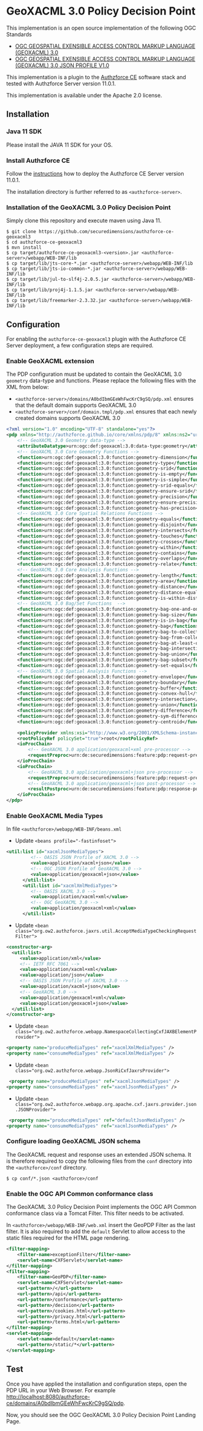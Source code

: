 # GeoXACML 3.0 Policy Decision Point
This implementation is an open source implementation of the following OGC Standards
* [OGC GEOSPATIAL EXENSIBLE ACCESS CONTROL MARKUP LANGUAGE (GEOXACML) 3.0](http://www.opengis.net/spec/geoxacml/3.0)
* [OGC GEOSPATIAL EXENSIBLE ACCESS CONTROL MARKUP LANGUAGE (GEOXACML) 3.0 JSON PROFILE V1.0](http://www.opengis.net/spec/geoxacml-3.0-json-profile/1.0)

This implementation is a plugin to the [Authzforce CE](https://github.com/authzforce) software stack and tested with Authzforce Server version 11.0.1.

This implementation is available under the Apache 2.0 license.

## Installation

### Java 11 SDK
Please install the JAVA 11 SDK for your OS.

### Install Authzforce CE
Follow the [instructions](https://github.com/authzforce/server) how to deploy the Authzforce CE Server version 11.0.1.

The installation directory is further referred to as `<authzforce-server>`.

### Installation of the GeoXACML 3.0 Policy Decision Point
Simply clone this repository and execute maven using Java 11.

```shell
$ git clone https://github.com/securedimensions/authzforce-ce-geoxacml3
$ cd authzforce-ce-geoxacml3
$ mvn install
$ cp target/authzforce-ce-geoxacml3-<version>.jar <authzforce-server>/webapp/WEB-INF/lib
$ cp target/lib/jts-core-*.jar <authzforce-server>/webapp/WEB-INF/lib
$ cp target/lib/jts-io-common-*.jar <authzforce-server>/webapp/WEB-INF/lib
$ cp target/lib/jul-to-slf4j-2.0.5.jar <authzforce-server>/webapp/WEB-INF/lib
$ cp target/lib/proj4j-1.1.5.jar <authzforce-server>/webapp/WEB-INF/lib
$ cp target/lib/freemarker-2.3.32.jar <authzforce-server>/webapp/WEB-INF/lib
```

## Configuration
For enabling the `authzforce-ce-geoxacml3` plugin with the Authzforce CE Server deployment, a few configuration steps are required.

### Enable GeoXACML extension
The PDP configuration must be updated to contain the GeoXACML 3.0 `geometry` data-type and functions. Please replace the following files with the XML from below:
* `<authzforce-server>/domains/A0bdIbmGEeWhFwcKrC9gSQ/pdp.xml` ensures that the default domain supports GeoXACML 3.0 
* `<authzforce-server>/conf/domain.tmpl/pdp.xml` ensures that each newly created domains supports GeoXACML 3.0

```xml
<?xml version="1.0" encoding="UTF-8" standalone="yes"?>
<pdp xmlns="http://authzforce.github.io/core/xmlns/pdp/8" xmlns:ns2="urn:oasis:names:tc:xacml:3.0:core:schema:wd-17" version="8.0" standardDatatypesEnabled="true" standardFunctionsEnabled="true" standardCombiningAlgorithmsEnabled="true" standardAttributeProvidersEnabled="true" xPathEnabled="false" strictAttributeIssuerMatch="false" maxIntegerValue="2147483647" maxVariableRefDepth="10" maxPolicyRefDepth="10" clientRequestErrorVerbosityLevel="0">
    <!-- GeoXACML 3.0 Geometry data-type -->
    <attributeDatatype>urn:ogc:def:geoxacml:3.0:data-type:geometry</attributeDatatype>
    <!-- GeoXACML 3.0 Core Geometry Functions -->
    <function>urn:ogc:def:geoxacml:3.0:function:geometry-dimension</function>
    <function>urn:ogc:def:geoxacml:3.0:function:geometry-type</function>
    <function>urn:ogc:def:geoxacml:3.0:function:geometry-srid</function>
    <function>urn:ogc:def:geoxacml:3.0:function:geometry-is-empty</function>
    <function>urn:ogc:def:geoxacml:3.0:function:geometry-is-simple</function>
    <function>urn:ogc:def:geoxacml:3.0:function:geometry-srid-equals</function>
    <function>urn:ogc:def:geoxacml:3.0:function:geometry-ensure-srid</function>
    <function>urn:ogc:def:geoxacml:3.0:function:geometry-precision</function>
    <function>urn:ogc:def:geoxacml:3.0:function:geometry-ensure-precision</function>
    <function>urn:ogc:def:geoxacml:3.0:function:geometry-has-precision</function>
    <!-- GeoXACML 3.0 Core Spatial Relations Functions -->
    <function>urn:ogc:def:geoxacml:3.0:function:geometry-equals</function>
    <function>urn:ogc:def:geoxacml:3.0:function:geometry-disjoint</function>
    <function>urn:ogc:def:geoxacml:3.0:function:geometry-intersects</function>
    <function>urn:ogc:def:geoxacml:3.0:function:geometry-touches</function>
    <function>urn:ogc:def:geoxacml:3.0:function:geometry-crosses</function>
    <function>urn:ogc:def:geoxacml:3.0:function:geometry-within</function>
    <function>urn:ogc:def:geoxacml:3.0:function:geometry-contains</function>
    <function>urn:ogc:def:geoxacml:3.0:function:geometry-overlaps</function>
    <function>urn:ogc:def:geoxacml:3.0:function:geometry-relate</function>
    <!-- GeoXACML 3.0 Core Analysis Functions -->
    <function>urn:ogc:def:geoxacml:3.0:function:geometry-length</function>
    <function>urn:ogc:def:geoxacml:3.0:function:geometry-area</function>
    <function>urn:ogc:def:geoxacml:3.0:function:geometry-distance</function>
    <function>urn:ogc:def:geoxacml:3.0:function:geometry-distance-equals</function>
    <function>urn:ogc:def:geoxacml:3.0:function:geometry-is-within-distance</function>
    <!-- GeoXACML 3.0 Bag/Set Functions  -->
    <function>urn:ogc:def:geoxacml:3.0:function:geometry-bag-one-and-only</function>
    <function>urn:ogc:def:geoxacml:3.0:function:geometry-bag-size</function>
    <function>urn:ogc:def:geoxacml:3.0:function:geometry-is-in-bag</function>
    <function>urn:ogc:def:geoxacml:3.0:function:geometry-bag</function>
    <function>urn:ogc:def:geoxacml:3.0:function:geometry-bag-to-collection</function>
    <function>urn:ogc:def:geoxacml:3.0:function:geometry-bag-from-collection</function>
    <function>urn:ogc:def:geoxacml:3.0:function:geometry-bag-at-least-one-member-of</function>
    <function>urn:ogc:def:geoxacml:3.0:function:geometry-bag-intersection</function>
    <function>urn:ogc:def:geoxacml:3.0:function:geometry-bag-union</function>
    <function>urn:ogc:def:geoxacml:3.0:function:geometry-bag-subset</function>
    <function>urn:ogc:def:geoxacml:3.0:function:geometry-set-equals</function>
    <!-- GeoXACML 3.0 Spatial Analysis Functions -->
    <function>urn:ogc:def:geoxacml:3.0:function:geometry-envelope</function>
    <function>urn:ogc:def:geoxacml:3.0:function:geometry-boundary</function>
    <function>urn:ogc:def:geoxacml:3.0:function:geometry-buffer</function>
    <function>urn:ogc:def:geoxacml:3.0:function:geometry-convex-hull</function>
    <function>urn:ogc:def:geoxacml:3.0:function:geometry-intersection</function>
    <function>urn:ogc:def:geoxacml:3.0:function:geometry-union</function>
    <function>urn:ogc:def:geoxacml:3.0:function:geometry-difference</function>
    <function>urn:ogc:def:geoxacml:3.0:function:geometry-sym-difference</function>
    <function>urn:ogc:def:geoxacml:3.0:function:geometry-centroid</function>

    <policyProvider xmlns:xsi="http://www.w3.org/2001/XMLSchema-instance" xmlns:ns4="http://authzforce.github.io/pap-dao-flat-file/xmlns/pdp-ext/4" xsi:type="ns4:StaticFlatFileDaoPolicyProviderDescriptor" policyLocationPattern="${PARENT_DIR}/policies/*.xml" id="rootPolicyProvider"/>
    <rootPolicyRef policySet="true">root</rootPolicyRef>
    <ioProcChain>
        <!-- GeoXACML 3.0 application/geoxacml+xml pre-processor -->
        <requestPreproc>urn:de:securedimensions:feature:pdp:request-preproc:geoxacml-xml:default-lax</requestPreproc>
    </ioProcChain>
    <ioProcChain>
        <!-- GeoXACML 3.0 application/geoxacml+json pre-processor -->
        <requestPreproc>urn:de:securedimensions:feature:pdp:request-preproc:geoxacml-json:default-lax</requestPreproc>
        <!-- GeoXACML 3.0 application/geoxacml+json post-processor -->
        <resultPostproc>urn:de:securedimensions:feature:pdp:response-postproc:geoxacml-json:default-lax</resultPostproc>
    </ioProcChain>
</pdp>
```

### Enable GeoXACML Media Types

In file `<authzforce>/webapp/WEB-INF/beans.xml`

* Update `<beans profile="-fastinfoset">`
```xml
<util:list id="xacmlJsonMediaTypes">
         <!-- OASIS JSON Profile of XACML 3.0 -->
         <value>application/xacml+json</value>
         <!-- OGC JSON Profile of GeoXACML 3.0 -->
         <value>application/geoxacml+json</value>
      </util:list>
      <util:list id="xacmlXmlMediaTypes">
         <!-- OASIS XACML 3.0 -->
         <value>application/xacml+xml</value>
         <!-- OGC GeoXACML 3.0 -->
         <value>application/geoxacml+xml</value>
      </util:list>
```

* Update `<bean class="org.ow2.authzforce.jaxrs.util.AcceptMediaTypeCheckingRequestFilter">`
```xml
<constructor-arg>
  <util:list>
     <value>application/xml</value>
     <!-- IETF RFC 7061 -->
     <value>application/xacml+xml</value>
     <value>application/json</value>
     <!-- OASIS JSON Profile of XACML 3.0 -->
     <value>application/xacml+json</value>
     <!-- GeoXACML 3.0 -->
     <value>application/geoxacml+xml</value>
     <value>application/geoxacml+json</value>
  </util:list>
</constructor-arg>
```

* Update `<bean class="org.ow2.authzforce.webapp.NamespaceCollectingCxfJAXBElementProvider">`
```xml
<property name="produceMediaTypes" ref="xacmlXmlMediaTypes" />
<property name="consumeMediaTypes" ref="xacmlXmlMediaTypes" />
```

* Update `<bean class="org.ow2.authzforce.webapp.JsonRiCxfJaxrsProvider">`
```xml
 <property name="produceMediaTypes" ref="xacmlJsonMediaTypes" />
<property name="consumeMediaTypes" ref="xacmlJsonMediaTypes" />
```

* Update `<bean class="org.ow2.authzforce.webapp.org.apache.cxf.jaxrs.provider.json.JSONProvider">`
```xml
 <property name="produceMediaTypes" ref="defaultJsonMediaTypes" />
<property name="consumeMediaTypes" ref="xacmlJsonMediaTypes" />
```

### Configure loading GeoXACML JSON schema
The GeoXACML request and response uses an extended JSON schema. It is therefore required to copy the following files from the `conf` directory into the `<authzforce>/conf` directory.

```shell
$ cp conf/*.json <authzforce>/conf
```

### Enable the OGC API Common conformance class
The GeoXACML 3.0 Policy Decision Point implements the OGC API Common conformance class via a Tomcat Filter. This filter needs to be activated.

In `<authzforce>/webapp/WEB-INF/web.xml` insert the GeoPDP Filter as the last filter. It is also required to add the `default` Servlet to allow access to the static files required for the HTML page rendering.

```xml
<filter-mapping>
    <filter-name>exceptionFilter</filter-name>
    <servlet-name>CXFServlet</servlet-name>
</filter-mapping>
<filter-mapping>
    <filter-name>GeoPDP</filter-name>
    <servlet-name>CXFServlet</servlet-name>
    <url-pattern>/</url-pattern>
    <url-pattern>/api</url-pattern>
    <url-pattern>/conformance</url-pattern>
    <url-pattern>/decision</url-pattern>
    <url-pattern>/cookies.html</url-pattern>
    <url-pattern>/privacy.html</url-pattern>
    <url-pattern>/terms.html</url-pattern>
</filter-mapping>
<servlet-mapping>
    <servlet-name>default</servlet-name>
    <url-pattern>/static/*</url-pattern>
</servlet-mapping>
```

## Test
Once you have applied the installation and configuration steps, open the PDP URL in your Web Browser. For example [http://localhost:8080/authzforce-ce/domains/A0bdIbmGEeWhFwcKrC9gSQ/pdp](http://localhost:8080/authzforce-ce/domains/A0bdIbmGEeWhFwcKrC9gSQ/pdp).

Now, you should see the OGC GeoXACML 3.0 Policy Decision Point Landing Page.